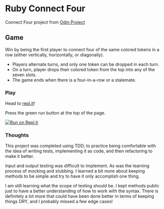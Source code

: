 # Ruby Connect Four #
Connect Four project from [Odin Project](https://www.theodinproject.com/lessons/ruby-connect-four)

## Game ##
Win by being the first player to connect four of the same colored tokens in a row (either vertically, horizontally, or diagonally).

  - Players alternate turns, and only one token can be dropped in each turn.
  - On a turn, player drops their colored token from the top into any of the seven slots. 
  - The game ends when there is a four-in-a-row or a stalemate.

### Play ###
Head to [repl.it](https://replit.com/@KenTohara/rubyConnectFour)!

Press the green run button at the top of the page.

[![Run on Repl.it](https://repl.it/badge/github/KTohara/ruby_ConnectFour)](https://replit.com/@KenTohara/rubyConnectFour)

### Thoughts ###
This project was completed using TDD; to practice being comfortable with the idea of writing tests, implementing it as code, and then refactoring to make it better.

Input and output testing was difficult to implement. As was the learning process of mocking and stubbing. I learned a bit more about keeping methods to be simple and try to have it only accomplish one thing.

I am still learning what the scope of testing should be. I kept methods public just to have a better understanding of how to work with the syntax. There is definitely a lot more that could have been done better in terms of keeping things DRY, and I probably missed a few edge cases!